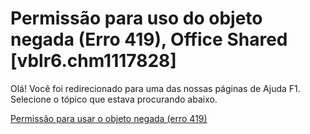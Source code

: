
# Permissão para uso do objeto negada (Erro 419), Office Shared [vblr6.chm1117828]

Olá! Você foi redirecionado para uma das nossas páginas de Ajuda F1. Selecione o tópico que estava procurando abaixo.

[Permissão para usar o objeto negada (erro 419)](http://msdn.microsoft.com/library/25e56ea6-7214-278b-6547-7fb771b6309c%28Office.15%29.aspx)
